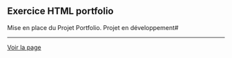 ## Exercice HTML portfolio
Mise en place du Projet Portfolio. Projet en développement#

---

[Voir la page](https://samalairbien.github.io/myportfolio/index.html)
